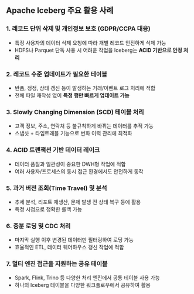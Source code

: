 ## Apache Iceberg 주요 활용 사례

### 1. 레코드 단위 삭제 및 개인정보 보호 (GDPR/CCPA 대응)
- 특정 사용자의 데이터 삭제 요청에 따라 개별 레코드 안전하게 삭제 가능
- HDFS나 Parquet 단독 사용 시 어려운 작업을 Iceberg는 **ACID 기반으로 안정 처리**

### 2. 레코드 수준 업데이트가 필요한 테이블
- 반품, 정정, 상태 갱신 등이 발생하는 거래/이벤트 로그 처리에 적합
- 전체 파일 재작성 없이 **특정 행만 빠르게 업데이트 가능**

### 3. Slowly Changing Dimension (SCD) 테이블 처리
- 고객 정보, 주소, 연락처 등 불규칙하게 바뀌는 데이터를 추적 가능
- 스냅샷 + 타임트래블 기능으로 변화 이력 관리에 최적화

### 4. ACID 트랜잭션 기반 데이터 레이크
- 데이터 품질과 일관성이 중요한 DWH형 작업에 적합
- 여러 사용자/프로세스의 동시 접근 환경에서도 안전하게 동작

### 5. 과거 버전 조회(Time Travel) 및 분석
- 추세 분석, 리포트 재생산, 문제 발생 전 상태 복구 등에 활용
- 특정 시점으로 정확한 롤백 가능

### 6. 증분 로딩 및 CDC 처리
- 마지막 실행 이후 변경된 데이터만 필터링하여 로딩 가능
- 효율적인 ETL, 데이터 웨어하우스 갱신 작업에 적합

### 7. 멀티 엔진 접근을 지원하는 공유 테이블
- Spark, Flink, Trino 등 다양한 처리 엔진에서 공통 테이블 사용 가능
- 하나의 Iceberg 테이블을 다양한 워크플로우에서 공유하여 활용